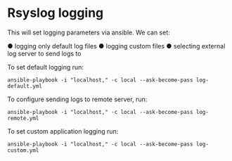 # Rsyslog logging
This will set logging parameters via ansible. We can set:

● logging only default log files
● logging custom files
● selecting external log server to send logs to

To set default logging run:

`ansible-playbook -i "localhost," -c local --ask-become-pass log-default.yml`

To configure sending logs to remote server,  run:

`ansible-playbook -i "localhost," -c local --ask-become-pass log-remote.yml`

To set custom application  logging run:

`ansible-playbook -i "localhost," -c local --ask-become-pass log-custom.yml`
